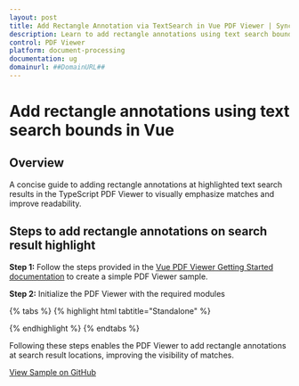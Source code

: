 ```yaml
---
layout: post
title: Add Rectangle Annotation via TextSearch in Vue PDF Viewer | Syncfusion
description: Learn to add rectangle annotations using text search bounds in the Vue PDF Viewer component, including initialization and search controls.
control: PDF Viewer
platform: document-processing
documentation: ug
domainurl: ##DomainURL##
---
```


# Add rectangle annotations using text search bounds in Vue

## Overview

A concise guide to adding rectangle annotations at highlighted text search results in the TypeScript PDF Viewer to visually emphasize matches and improve readability.

## Steps to add rectangle annotations on search result highlight

**Step 1:** Follow the steps provided in the [Vue PDF Viewer Getting Started documentation](https://help.syncfusion.com/document-processing/pdf/pdf-viewer/vue/getting-started) to create a simple PDF Viewer sample.

**Step 2:** Initialize the PDF Viewer with the required modules

{% tabs %}
{% highlight html tabtitle="Standalone" %}

<template>
  <div id="app">
    <!-- Buttons for search controls -->
    <div style="margin-top: 20px;">
      <button @click="handleSearch">Search PDF</button>
      <button @click="handleSearchNext">Search Next</button>
      <button @click="handleCancelSearch">Cancel Search</button>
    </div>
    <!-- PDF Viewer Component -->
      <ejs-pdfviewer
        id="pdfViewer"
        ref="pdfviewer"
        :documentPath="documentPath"
        :resourceUrl="resourceUrl"
        @textSearchHighlight="handleTextSearchHighlight"
    >
      </ejs-pdfviewer>
  </div>
</template>

<script>
import {
  PdfViewerComponent,
  Toolbar,
  Magnification,
  Navigation,
  LinkAnnotation,
  BookmarkView,
  Annotation,
  ThumbnailView,
  Print,
  TextSelection,
  TextSearch,
  FormFields,
  FormDesigner,
  PageOrganizer,
} from '@syncfusion/ej2-vue-pdfviewer';
export default {
  name: 'App',
  components: {
    'ejs-pdfviewer': PdfViewerComponent,
  },
  data() {
    return {
      resourceUrl: 'https://cdn.syncfusion.com/ej2/28.1.33/dist/ej2-pdfviewer-lib',
      documentPath: 'https://cdn.syncfusion.com/content/pdf/pdf-succinctly.pdf',
    };
  },
  provide: {
    // Inject necessary modules
    PdfViewer: [
      Toolbar,
      Magnification,
      Navigation,
      LinkAnnotation,
      BookmarkView,
      Annotation,
      ThumbnailView,
      Print,
      TextSelection,
      TextSearch,
      FormFields,
      FormDesigner,
      PageOrganizer,
    ],
  },
  methods: {
    // Method to initiate a text search for the term 'PDF'
    handleSearch() {
      this.$refs.pdfviewer.ej2Instances.textSearchModule.searchText('PDF', false);
    },
    // Method to go to the next instance of the search term
    handleSearchNext() {
      this.$refs.pdfviewer.ej2Instances.textSearchModule.searchNext();
    },
    // Method to cancel the current text search operation
    handleCancelSearch() {
      this.$refs.pdfviewer.ej2Instances.textSearchModule.cancelTextSearch();
    },
    // Method to handle the text search highlight event
    handleTextSearchHighlight(args) {
      console.log(args); // Log for debugging
      const bounds=args.bounds;
      // Add a rectangle annotation on the highlighted text
      this.$refs.pdfviewer.ej2Instances.annotationModule.addAnnotation('Rectangle', {
        pageNumber: args.pageNumber,
        offset: { x: bounds.left, y: bounds.top },
        width: bounds.width,
        height: bounds.height,
      });
    },
  },
};
</script>

{% endhighlight %}
{% endtabs %}

Following these steps enables the PDF Viewer to add rectangle annotations at search result locations, improving the visibility of matches.

[View Sample on GitHub](https://github.com/SyncfusionExamples/vue-pdf-viewer-examples/tree/master/How%20to)